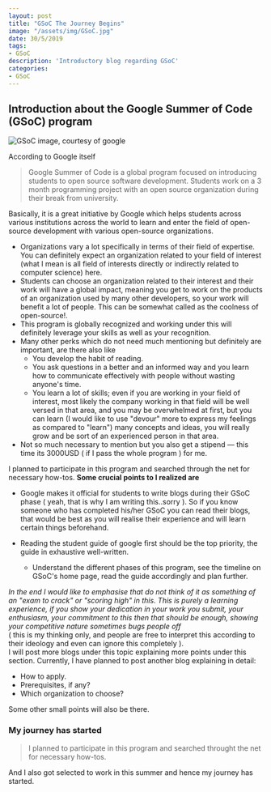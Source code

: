 ```yaml
---
layout: post
title: "GSoC The Journey Begins"
image: "/assets/img/GSoC.jpg"
date: 30/5/2019
tags:
- GSoC
description: 'Introductory blog regarding GSoC'
categories:
- GSoC
---
```


## Introduction about the Google Summer of Code (GSoC) program

![GSoC image, courtesy of google]({{site.baseurl}}{{page.image}})

According to Google itself
>Google Summer of Code is a global program focused on introducing students to open source software development. Students work on a 3 month programming project with an open source organization during their break from university.

Basically, it is a great initiative by Google which helps students across various institutions across the world to learn and enter the field of open-source development with various open-source organizations.

- Organizations vary a lot specifically in terms of their field of expertise. You can definitely expect an organization related to your field of interest (what I mean is all field of interests directly or indirectly related to computer science) here.
- Students can choose an organization related to their interest and their work will have a global impact, meaning you get to work on the products of an organization used by many other developers, so your work will benefit a lot of people. This can be somewhat called as the coolness of open-source!.
- This program is globally recognized and working under this will definitely leverage your skills as well as your recognition.
- Many other perks which do not need much mentioning but definitely are important, are there also like
  - You develop the habit of reading.
  - You ask questions in a better and an informed way and you learn how to communicate effectively with people without wasting anyone's time.
  - You learn a lot of skills; even if you are working in your field of interest, most likely the company working in that field will be well versed in that area, and you may be overwhelmed at first, but you can learn (I would like to use "devour" more to express my feelings as compared to "learn") many concepts and ideas, you will really grow and be sort of an experienced person in that area.
- Not so much necessary to mention but you also get a stipend — this time its 3000USD ( if I pass the whole program ) for me.

I planned to participate in this program and searched through the net for necessary how-tos. **Some crucial points to I realized are**

- Google makes it official for students to write blogs during their GSoC phase ( yeah, that is why I am writing this..sorry ). So if you know someone who has completed his/her GSoC you can read their blogs, that would be best as you will realise their experience and will learn certain things beforehand.

- Reading the student guide of google first should be the top priority, the guide in exhaustive well-written.
  - Understand the different phases of this program, see the timeline on GSoC's home page, read the guide accordingly and plan further.

*In the end I would like to emphasise that do not think of it as something of an "exam to crack" or "scoring high" in this. This is purely a learning experience, if you show your dedication in your work you submit, your enthusiasm, your commitment to this then that should be enough, showing your competitive nature sometimes bugs people off*  
( this is my thinking only, and people are free to interpret this according to their ideology and even can ignore this completely ).  
I will post more blogs under this topic explaining more points under this section. Currently, I have planned to post another blog explaining in detail:

- How to apply.
- Prerequisites, if any?
- Which organization to choose?

Some other small points will also be there.  

### My journey has started

>I planned to participate in this program and searched throught the net for necessary how-tos.

And I also got selected to work in this summer and hence my journey has started.

